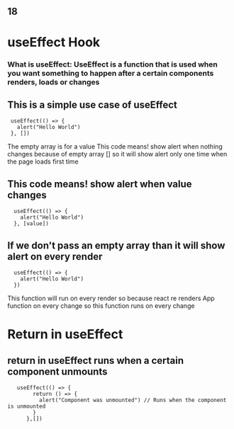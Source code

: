  ## 18

 # useEffect Hook

 ### What is useEffect: UseEffect is a function that is used when you want something to happen after a certain components renders, loads or changes

 ## This is a simple use case of useEffect 
 ```
  useEffect(() => {
    alert("Hello World")
  }, [])
```
The empty array is for a value
This code means! show alert when nothing changes because of empty array []
so it will show alert only one time when the page loads first time

## This code means! show alert when value changes
```
  useEffect(() => {
    alert("Hello World")
  }, [value])
```

## If we don't pass an empty array than it will show alert on every render

```
  useEffect(() => {
    alert("Hello World")
  })
```
This function will run on every render so because react re renders App function on every change so this function runs on every change

# Return in useEffect
## return in useEffect runs when a certain component unmounts

```
   useEffect(() => {
        return () => {
          alert("Component was unmounted") // Runs when the component is unmounted
        }
      },[])
```